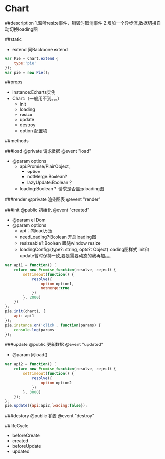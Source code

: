 # Chart
##description
1.监听resize事件，销毁时取消事件
2.增加一个异步流,数据切换自动切换loading图

##static
 * extend
同Backbone extend
```js
var Pie = Chart.extend({
    type:'pie'
});
var pie = new Pie();
```

##props

* instance:Echarts实例
* Chart:（一般用不到。。。）
	* init
	* loading
	* resize
	* update
	* destroy
	* option 配置项
    

##methods

###load
@private 请求数据
@event "load"
* @param options
     * api:Promise/PlainObject,
     	* option          
     	* notMerge:Boolean?
     	* lazyUpdate:Boolean？
     * loading:Boolean？ 请求是否显示loading图

###render
@private 渲染图表
@event "render"

    
###init
@public 初始化
@event "created"
* @param el Dom
* @param options
	* api：同load方法
	* needLoading?:Boolean 开启loading图
   	* resizeable?:Boolean 跟随window resize
   	* loadingConfig:(type?: string, opts?: Object) loading图样式 init和update暂时保持一致,要是需要动态的我再加。。。

```js
var api1 = function() {
    return new Promise(function(resolve, reject) {
        setTimeout(function() {
            resolve({
                option:option1,
                notMerge:true
            })
        }, 2000)
    })
};
pie.init(chart1, {
    api: api1
});
pie.instance.on('click', function(params) {
    console.log(params)
});

```

###update
@public 更新数据
@event "updated"
 * @param 同load()

```js
var api2 = function() {
    return new Promise(function(resolve, reject) {
        setTimeout(function() {
            resolve({
                option:option2
            })
        }, 3000)
    });
};
pie.update({api:api2,loading:false});
```

###destory
@public 销毁
@event "destroy"

##lifeCycle

* beforeCreate
* created
* beforeUpdate
* updated
